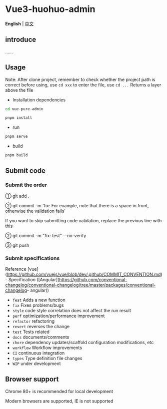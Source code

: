 # Vue3-huohuo-admin

**English** | [中文](./README.zh-CN.md)

## introduce

......

## Usage

Note: After clone project, remember to check whether the project path is correct before using, use `cd xxx` to enter the file, use `cd ...` Returns a layer above the file

- Installation dependencies

```bash
cd vue-pure-admin

pnpm install

```

- run

```bash
pnpm serve
```

- build

```bash
pnpm build
```

## Submit code

### Submit the order

① git add .

② git commit -m 'fix: For example, note that there is a space in front, otherwise the validation fails'

If you want to skip submitting code validation, replace the previous line with this

② git commit -m "fix: test" --no-verify

③ git push

### Submit specifications

Reference [vue] (<https://github.com/vuejs/vue/blob/dev/.github/COMMIT_CONVENTION.md>) - Specification ([Angular](<https://github.com/conventional-changelog/conventional-changelog/tree/master/packages/conventional-changelog>- angular))

- `feat` Adds a new function
- `fix` Fixes problems/bugs
- `style` code style correlation does not affect the run result
- `perf` optimization/performance improvement
- `refactor` refactoring
- `revert` reverses the change
- `test` Tests related
- `docs` documents/comments
- `chore` dependency updates/scaffold configuration modifications, etc
- `workflow` Workflow improvements
- `CI` continuous integration
- `types` Type definition file changes
- `WIP` under development

## Browser support

Chrome 80+ is recommended for local development

Modern browsers are supported, IE is not supported
